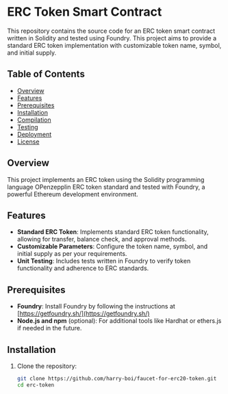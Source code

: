 # ERC Token Smart Contract

This repository contains the source code for an ERC token smart contract written in Solidity and tested using Foundry. This project aims to provide a standard ERC token implementation with customizable token name, symbol, and initial supply.

## Table of Contents

- [Overview](#overview)
- [Features](#features)
- [Prerequisites](#prerequisites)
- [Installation](#installation)
- [Compilation](#compilation)
- [Testing](#testing)
- [Deployment](#deployment)
- [License](#license)

## Overview

This project implements an ERC token using the Solidity programming language OPenzepplin ERC token standard and tested with Foundry, a powerful Ethereum development environment.

## Features

- **Standard ERC Token**: Implements standard ERC token functionality, allowing for transfer, balance check, and approval methods.
- **Customizable Parameters**: Configure the token name, symbol, and initial supply as per your requirements.
- **Unit Testing**: Includes tests written in Foundry to verify token functionality and adherence to ERC standards.

## Prerequisites

- **Foundry**: Install Foundry by following the instructions at [https://getfoundry.sh/](https://getfoundry.sh/)
- **Node.js and npm** (optional): For additional tools like Hardhat or ethers.js if needed in the future.

## Installation

1. Clone the repository:
   ```bash
   git clone https://github.com/harry-boi/faucet-for-erc20-token.git
   cd erc-token
   ```
